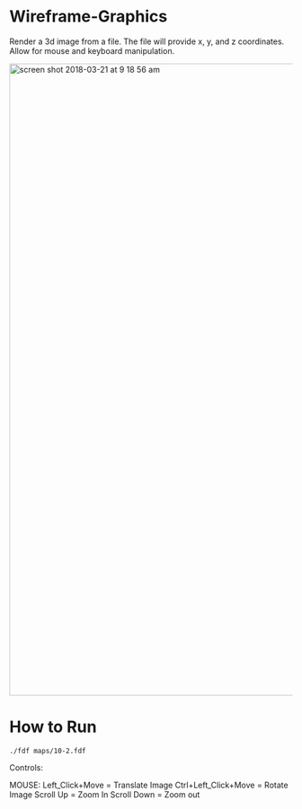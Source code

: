 # Wireframe-Graphics
Render a 3d image from a file. The file will provide x, y, and z coordinates. Allow for mouse and keyboard manipulation.

<img width="1126" alt="screen shot 2018-03-21 at 9 18 56 am" src="https://user-images.githubusercontent.com/34046690/37730119-111d45d8-2cfc-11e8-9d14-0acea646adcd.png">

# How to Run
```
./fdf maps/10-2.fdf
```
Controls:

MOUSE:
Left_Click+Move = Translate Image
Ctrl+Left_Click+Move = Rotate Image
Scroll Up = Zoom In
Scroll Down = Zoom out
